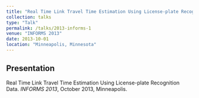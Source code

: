 ```yaml
---
title: "Real Time Link Travel Time Estimation Using License-plate Recognition Data"
collection: talks
type: "Talk"
permalink: /talks/2013-informs-1
venue: "INFORMS 2013"
date: 2013-10-01
location: "Minneapolis, Minnesota"
---
```


Presentation
---

Real Time Link Travel Time Estimation Using License-plate Recognition Data. <i>INFORMS 2013</i>, October 2013, Minneapolis.
